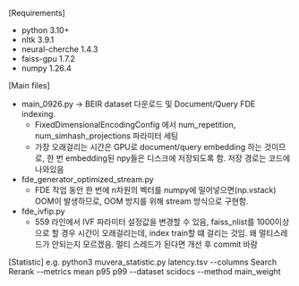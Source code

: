 [Requirements]
* python 3.10+
* nltk 3.9.1
* neural-cherche 1.4.3
* faiss-gpu 1.7.2
* numpy 1.26.4

[Main files]
- main_0926.py -> BEIR dataset 다운로드 및 Document/Query FDE indexing.
    * FixedDimensionalEncodingConfig 에서 num_repetition, num_simhash_projections 파라미터 세팅
    * 가장 오래걸리는 시간은 GPU로 document/query embedding 하는 것이므로, 한 번 embedding된 npy들은 디스크에 저장되도록 함. 저장 경로는 코드에 나와있음
- fde_generator_optimized_stream.py
    * FDE 작업 동안 한 번에 n차원의 벡터를 numpy에 밀어넣으면(np.vstack) OOM이 발생하므로, OOM 방지를 위해 stream 방식으로 구현함.
- fde_ivfip.py
    * 559 라인에서 IVF 파라미터 설정값을 변경할 수 있음, faiss_nlist를 1000이상으로 할 경우 시간이 오래걸리는데, index train할 떄 걸리는 것임. 왜 멀티스레드가 안되는지 모르겠음. 멀티 스레드가 된다면 개선 후 commit 바람

[Statistic]
e.g. 
python3 muvera_statistic.py latency.tsv --columns Search Rerank --metrics mean p95 p99 --dataset scidocs --method main_weight
